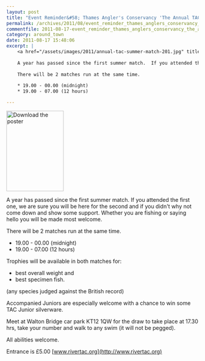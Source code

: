 ```yaml
---
layout: post
title: "Event Reminder&#58; Thames Angler's Conservancy 'The Annual TAC Summer Match' - 26 August 2011"
permalink: /archives/2011/08/event_reminder_thames_anglers_conservancy_the_annu.html
commentfile: 2011-08-17-event_reminder_thames_anglers_conservancy_the_annu
category: around_town
date: 2011-08-17 15:48:06
excerpt: |
    <a href="/assets/images/2011/annual-tac-summer-match-201.jpg" title="See larger version of - Download the poster"><img src="/assets/images/2011/annual-tac-summer-match-201_thumb.jpg" width="150" height="211" alt="Download the poster" class="photo right" /></a>
    
    A year has passed since the first summer match.  If you attended the first one, we are sure you will be here for the second and if you didn't why not come down and show some support. Whether you are fishing or saying hello you will be made most welcome.
    
    There will be 2 matches run at the same time.
    
    * 19.00 - 00.00 (midnight)
    * 19.00 - 07.00 (12 hours)

---
```


<a href="/assets/images/2011/annual-tac-summer-match-201.jpg" title="See larger version of - Download the poster"><img src="/assets/images/2011/annual-tac-summer-match-201_thumb.jpg" width="150" height="211" alt="Download the poster" class="photo right" /></a>

A year has passed since the first summer match. If you attended the first one, we are sure you will be here for the second and if you didn't why not come down and show some support. Whether you are fishing or saying hello you will be made most welcome.

There will be 2 matches run at the same time.

-   19.00 - 00.00 (midnight)
-   19.00 - 07.00 (12 hours)

Trophies will be available in both matches for:

-   best overall weight and
-   best specimen fish.

(any species judged against the British record)

Accompanied Juniors are especially welcome with a chance to win some TAC Junior silverware.

Meet at Walton Bridge car park KT12 1QW for the draw to take place at 17.30 hrs, take your number and walk to any swim (it will not be pegged).

All abilities welcome.

Entrance is £5.00 [www.rivertac.org](http://www.rivertac.org)
